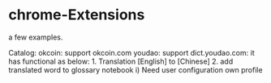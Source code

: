 chrome-Extensions
=================

a few examples.

Catalog:
	okcoin:
		support okcoin.com
	youdao:
		support dict.youdao.com:
		it has functional as below:
		1. Translation [English] to [Chinese]
		2. add translated word to glossary notebook
			i) Need user configuration own profile